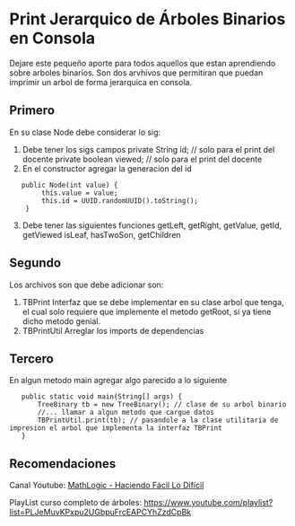 # Print Jerarquico de Árboles Binarios en Consola

Dejare este pequeño aporte para todos aquellos que estan aprendiendo sobre arboles binarios.
Son dos arvhivos que permitiran que puedan imprimir un arbol de forma jerarquica en consola.

## Primero

En su clase Node debe considerar lo sig:
1. Debe tener los sigs campos
   private String id; // solo para el print del docente
   private boolean viewed; // solo para el print del docente
2. En el constructor agregar la generacion del id
```
   public Node(int value) {
        this.value = value;
        this.id = UUID.randomUUID().toString();
    }
```
3. Debe tener las siguientes funciones
   getLeft, getRight, getValue, getId, getViewed
   isLeaf, hasTwoSon, getChildren

## Segundo

Los archivos son que debe adicionar son:
1. TBPrint
   Interfaz que se debe implementar en su clase arbol que tenga, el cual solo requiere que implemente el metodo getRoot, si ya tiene dicho metodo genial.
2. TBPrintUtil
   Arreglar los imports de dependencias

## Tercero

En algun metodo main agregar algo parecido a lo siguiente
```
   public static void main(String[] args) {
       TreeBinary tb = new TreeBinary(); // clase de su arbol binario
       //... llamar a algun metodo que cargue datos
       TBPrintUtil.print(tb); // pasandole a la clase utilitaria de impresion el arbol que implementa la interfaz TBPrint
   }
```

## Recomendaciones
Canal Youtube: [MathLogic - Haciendo Fácil Lo Difícil](https://www.youtube.com/@mathlogic-haciendofacillod7053)

PlayList curso completo de árboles:
https://www.youtube.com/playlist?list=PLJeMuvKPxpu2UGbpuFrcEAPCYhZzdCpBk

